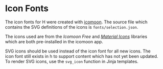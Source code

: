 # Icon Fonts

The icon fonts for H were created with [icomoon](https://icomoon.io/app). The source file which contains the SVG definitions of the icons is `fonts/selection.json`.

The icons used are from the _Icomoon Free_ and [_Material Icons_](https://www.google.com/design/icons/) libraries which are both pre-installed in the icomoon app.

SVG icons should be used instead of the icon font for all new icons. The icon
font still exists in h to support content which has not yet been updated.
To render SVG icons, use the `svg_icon` function in Jinja templates.
